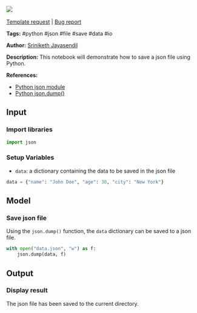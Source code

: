 <a href="https://app.naas.ai/user-redirect/naas/downloader?url=https://raw.githubusercontent.com/jupyter-naas/awesome-notebooks/master/Python/Python_Save_json_file.ipynb" target="_parent"><img src="https://naasai-public.s3.eu-west-3.amazonaws.com/open_in_naas.svg"/></a><br><br><a href="https://github.com/jupyter-naas/awesome-notebooks/issues/new?assignees=&labels=&template=template-request.md&title=Tool+-+Action+of+the+notebook+">Template request</a> | <a href="https://github.com/jupyter-naas/awesome-notebooks/issues/new?assignees=&labels=bug&template=bug_report.md&title=Python+-+Save+json+file:+Error+short+description">Bug report</a>

**Tags:** #python #json #file #save #data #io

**Author:** [Sriniketh Jayasendil](https://www.linkedin.com/in/sriniketh-jayasendil/)

**Description:** This notebook will demonstrate how to save a json file using Python.

**References:**
- [Python json module](https://docs.python.org/3/library/json.html)
- [Python json.dump()](https://www.programiz.com/python-programming/methods/json/dump)

## Input

### Import libraries


```python
import json
```

### Setup Variables
- `data`: a dictionary containing the data to be saved in the json file


```python
data = {"name": "John Doe", "age": 30, "city": "New York"}
```

## Model

### Save json file

Using the `json.dump()` function, the `data` dictionary can be saved to a json file.


```python
with open("data.json", "w") as f:
    json.dump(data, f)
```

## Output

### Display result

The json file has been saved to the current directory.

 

 
